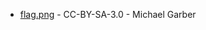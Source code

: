 * [flag.png](https://en.wikipedia.org/wiki/File:Proposed_Flag_of_Oxfordshire.jpg) - CC-BY-SA-3.0 - Michael Garber
